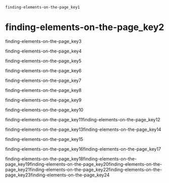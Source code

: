 ```ngMeta
finding-elements-on-the-page_key1
```
# finding-elements-on-the-page_key2
finding-elements-on-the-page_key3

finding-elements-on-the-page_key4

finding-elements-on-the-page_key5

finding-elements-on-the-page_key6

finding-elements-on-the-page_key7

finding-elements-on-the-page_key8

finding-elements-on-the-page_key9

finding-elements-on-the-page_key10

finding-elements-on-the-page_key11finding-elements-on-the-page_key12

finding-elements-on-the-page_key13finding-elements-on-the-page_key14

finding-elements-on-the-page_key15

finding-elements-on-the-page_key16finding-elements-on-the-page_key17

finding-elements-on-the-page_key18finding-elements-on-the-page_key19finding-elements-on-the-page_key20finding-elements-on-the-page_key21finding-elements-on-the-page_key22finding-elements-on-the-page_key23finding-elements-on-the-page_key24
